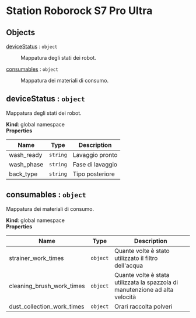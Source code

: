 # Station Roborock S7 Pro Ultra

## Objects

<dl>
<dt><a href="#deviceStatus">deviceStatus</a> : <code>object</code></dt>
<dd><p>Mappatura degli stati dei robot.</p>
</dd>
<dt><a href="#consumables">consumables</a> : <code>object</code></dt>
<dd><p>Mappatura dei materiali di consumo.</p>
</dd>
</dl>

<a name="deviceStatus"></a>

## deviceStatus : <code>object</code>
Mappatura degli stati dei robot.

**Kind**: global namespace  
**Properties**

| Name | Type | Description |
| --- | --- | --- |
| wash_ready | <code>string</code> | Lavaggio pronto |
| wash_phase | <code>string</code> | Fase di lavaggio |
| back_type | <code>string</code> | Tipo posteriore |

<a name="consumables"></a>

## consumables : <code>object</code>
Mappatura dei materiali di consumo.

**Kind**: global namespace  
**Properties**

| Name | Type | Description |
| --- | --- | --- |
| strainer_work_times | <code>object</code> | Quante volte è stato utilizzato il filtro dell'acqua |
| cleaning_brush_work_times | <code>object</code> | Quante volte è stata utilizzata la spazzola di manutenzione ad alta velocità |
| dust_collection_work_times | <code>object</code> | Orari raccolta polveri |

